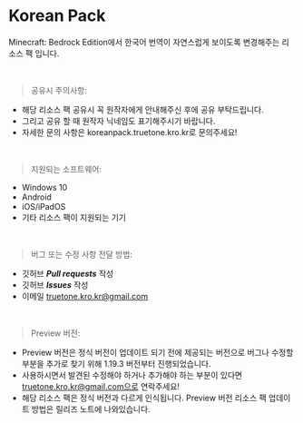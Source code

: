 Korean Pack
==============
Minecraft: Bedrock Edition에서 한국어 번역이 자연스럽게 보이도록 변경해주는 리소스 팩 입니다.

<br>

> 공유시 주의사항:
 - 해당 리소스 팩 공유시 꼭 원작자에게 안내해주신 후에 공유 부탁드립니다.
 - 그리고 공유 할 때 원작자 닉네임도 표기해주시기 바랍니다.
 - 자세한 문의 사항은 koreanpack.truetone.kro.kr로 문의주세요!

<br>

> 지원되는 소프트웨어:
 - Windows 10
 - Android
 - iOS/iPadOS
 - 기타 리소스 팩이 지원되는 기기

<br>

> 버그 또는 수정 사항 전달 방법:
 - 깃허브 **_Pull requests_** 작성
 - 깃허브 **_Issues_** 작성
 - 이메일 truetone.kro.kr@gmail.com

<br>

> Preview 버전:
 - Preview 버전은 정식 버전이 업데이트 되기 전에 제공되는 버전으로 버그나 수정할 부분을 추가로 찾기 위해 1.19.3 버전부터 진행되었습니다.
 - 사용하시면서 발견된 수정해야 하거나 추가해야 하는 부분이 있다면 truetone.kro.kr@gmail.com으로 연락주세요!
 - 해당 리소스 팩은 정식 버전과 다르게 인식됩니다. Preview 버전 리소스 팩 업데이트 방법은 릴리즈 노트에 나와있습니다.
